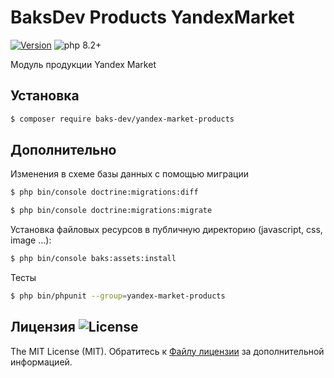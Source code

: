 # BaksDev Products YandexMarket

[![Version](https://img.shields.io/badge/version-7.0.6-blue)](https://github.com/baks-dev/yandex-market-products/releases)
![php 8.2+](https://img.shields.io/badge/php-min%208.1-red.svg)

Модуль продукции Yandex Market

## Установка

``` bash
$ composer require baks-dev/yandex-market-products
```

## Дополнительно

Изменения в схеме базы данных с помощью миграции

``` bash
$ php bin/console doctrine:migrations:diff

$ php bin/console doctrine:migrations:migrate
```

Установка файловых ресурсов в публичную директорию (javascript, css, image ...):

``` bash
$ php bin/console baks:assets:install
```

Тесты

``` bash
$ php bin/phpunit --group=yandex-market-products
```

## Лицензия ![License](https://img.shields.io/badge/MIT-green)

The MIT License (MIT). Обратитесь к [Файлу лицензии](LICENSE.md) за дополнительной информацией.

